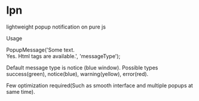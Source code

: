 # lpn
lightweight popup notification on pure js


Usage

PopupMessage('Some text.<br> Yes. Html tags are available.', 'messageType');

Default message type is notice (blue window). Possible types success(green), notice(blue), warning(yellow), error(red).


Few optimization required(Such as smooth interface and multiple popups at same time).
